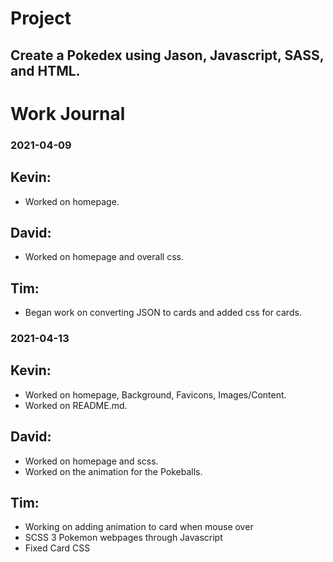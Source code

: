 # Project
## Create a Pokedex using Jason, Javascript, SASS, and HTML.

# Work Journal
### 2021-04-09
## Kevin:
- Worked on homepage.
## David:
- Worked on homepage and overall css.
## Tim:
- Began work on converting JSON to cards and added css for cards.



### 2021-04-13
## Kevin:
- Worked on homepage, Background, Favicons, Images/Content.
- Worked on README.md.

## David:
- Worked on homepage and scss.
- Worked on the animation for the Pokeballs.
## Tim:
- Working on adding animation to card when mouse over
- SCSS 3 Pokemon webpages through Javascript
- Fixed Card CSS